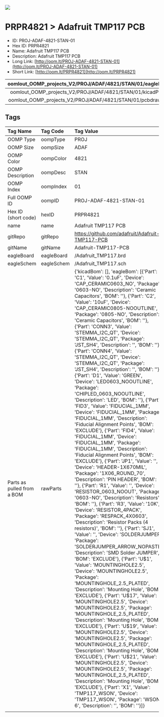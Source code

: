 


  
![][im]
# PRPR4821 > Adafruit TMP117 PCB

- ID: PROJ-ADAF-4821-STAN-01
- Hex ID: PRPR4821
- Name: Adafruit TMP117 PCB
- Description: Adafruit TMP117 PCB
- Long Link: [http://oom.lt/PROJ-ADAF-4821-STAN-01](http://oom.lt/PROJ-ADAF-4821-STAN-01)
- Short Link: [http://oom.lt/PRPR4821](http://oom.lt/PRPR4821)
  

|oomlout_OOMP_projects_V2/PROJ/ADAF/4821/STAN/01/eagleImage.png|oomlout_OOMP_projects_V2/PROJ/ADAF/4821/STAN/01/eagleSchemImage.png|oomlout_OOMP_projects_V2/PROJ/ADAF/4821/STAN/01/kicadPcb3dFront.png|oomlout_OOMP_projects_V2/PROJ/ADAF/4821/STAN/01/kicadPcb3dBack.png|
| :---: | :---: | :---: | :---: |
|oomlout_OOMP_projects_V2/PROJ/ADAF/4821/STAN/01/kicadPcb3d.png|oomlout_OOMP_projects_V2/PROJ/ADAF/4821/STAN/01/bomBack.png|oomlout_OOMP_projects_V2/PROJ/ADAF/4821/STAN/01/bomFront.png|oomlout_OOMP_projects_V2/PROJ/ADAF/4821/STAN/01/pcbdraw.svg|
|oomlout_OOMP_projects_V2/PROJ/ADAF/4821/STAN/01/pcbdrawBack.svg||||

## Tags
  

|Tag Name|Tag Code|Tag Value|
| :--- | :--- | :--- |
|OOMP Type|oompType|PROJ|
|OOMP Size|oompSize|ADAF|
|OOMP Color|oompColor|4821|
|OOMP Description|oompDesc|STAN|
|OOMP Index|oompIndex|01|
|Full OOMP ID|oompID|PROJ-ADAF-4821-STAN-01|
|Hex ID (short code)|hexID|PRPR4821|
|name|name|Adafruit TMP117 PCB|
|gitRepo|gitRepo|https://github.com/adafruit/Adafruit-TMP117-PCB|
|gitName|gitName|Adafruit-TMP117-PCB|
|eagleBoard|eagleBoard|/Adafruit_TMP117.brd|
|eagleSchem|eagleSchem|/Adafruit_TMP117.sch|
|Parts as pulled from a BOM|rawParts|{'kicadBom': [], 'eagleBom': [{'Part': 'C1', 'Value': '0.1uF', 'Device': 'CAP_CERAMIC0603_NO', 'Package': '0603-NO', 'Description': 'Ceramic Capacitors', 'BOM': ''}, {'Part': 'C2', 'Value': '10uF', 'Device': 'CAP_CERAMIC0805-NOOUTLINE', 'Package': '0805-NO', 'Description': 'Ceramic Capacitors', 'BOM': ''}, {'Part': 'CONN3', 'Value': 'STEMMA_I2C_QT', 'Device': 'STEMMA_I2C_QT', 'Package': 'JST_SH4', 'Description': '', 'BOM': ''}, {'Part': 'CONN4', 'Value': 'STEMMA_I2C_QT', 'Device': 'STEMMA_I2C_QT', 'Package': 'JST_SH4', 'Description': '', 'BOM': ''}, {'Part': 'D1', 'Value': 'GREEN', 'Device': 'LED0603_NOOUTLINE', 'Package': 'CHIPLED_0603_NOOUTLINE', 'Description': 'LED', 'BOM': ''}, {'Part': 'FID3', 'Value': 'FIDUCIAL_1MM', 'Device': 'FIDUCIAL_1MM', 'Package': 'FIDUCIAL_1MM', 'Description': 'Fiducial Alignment Points', 'BOM': 'EXCLUDE'}, {'Part': 'FID4', 'Value': 'FIDUCIAL_1MM', 'Device': 'FIDUCIAL_1MM', 'Package': 'FIDUCIAL_1MM', 'Description': 'Fiducial Alignment Points', 'BOM': 'EXCLUDE'}, {'Part': 'JP1', 'Value': '', 'Device': 'HEADER-1X670MIL', 'Package': '1X06_ROUND_70', 'Description': 'PIN HEADER', 'BOM': ''}, {'Part': 'R1', 'Value': '', 'Device': 'RESISTOR_0603_NOOUT', 'Package': '0603-NO', 'Description': 'Resistors', 'BOM': ''}, {'Part': 'R3', 'Value': '10K', 'Device': 'RESISTOR_4PACK', 'Package': 'RESPACK_4X0603', 'Description': 'Resistor Packs (4 resistors)', 'BOM': ''}, {'Part': 'SJ1', 'Value': '', 'Device': 'SOLDERJUMPER', 'Package': 'SOLDERJUMPER_ARROW_NOPASTE', 'Description': 'SMD Solder JUMPER', 'BOM': 'EXCLUDE'}, {'Part': 'U$1', 'Value': 'MOUNTINGHOLE2.5', 'Device': 'MOUNTINGHOLE2.5', 'Package': 'MOUNTINGHOLE_2.5_PLATED', 'Description': 'Mounting Hole', 'BOM': 'EXCLUDE'}, {'Part': 'U$17', 'Value': 'MOUNTINGHOLE2.5', 'Device': 'MOUNTINGHOLE2.5', 'Package': 'MOUNTINGHOLE_2.5_PLATED', 'Description': 'Mounting Hole', 'BOM': 'EXCLUDE'}, {'Part': 'U$19', 'Value': 'MOUNTINGHOLE2.5', 'Device': 'MOUNTINGHOLE2.5', 'Package': 'MOUNTINGHOLE_2.5_PLATED', 'Description': 'Mounting Hole', 'BOM': 'EXCLUDE'}, {'Part': 'U$21', 'Value': 'MOUNTINGHOLE2.5', 'Device': 'MOUNTINGHOLE2.5', 'Package': 'MOUNTINGHOLE_2.5_PLATED', 'Description': 'Mounting Hole', 'BOM': 'EXCLUDE'}, {'Part': 'X1', 'Value': 'TMP117_WSON', 'Device': 'TMP117_WSON', 'Package': 'WSON-6', 'Description': '', 'BOM': ''}]}|
||||



[im]: PROJ/ADAF/4821/STAN/01/kicadPcb3d_450.png
